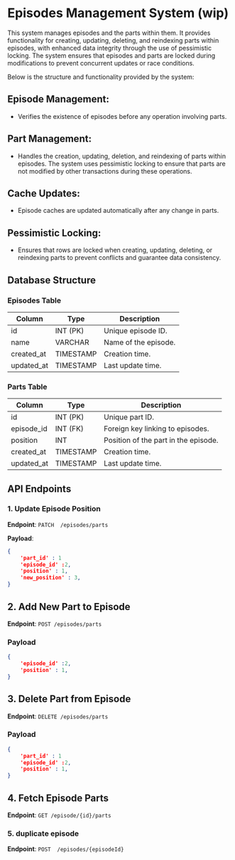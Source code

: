 # Episodes Management System (wip)

This system manages episodes and the parts within them. It provides functionality for creating, updating, deleting, and reindexing parts within episodes, with enhanced data integrity through the use of pessimistic locking. The system ensures that episodes and parts are locked during modifications to prevent concurrent updates or race conditions.

Below is the structure and functionality provided by the system:

## Episode Management: 

- Verifies the existence of episodes before any operation involving parts.

## Part Management: 

- Handles the creation, updating, deletion, and reindexing of parts within episodes. The system uses pessimistic locking to ensure that parts are not modified by other transactions during these operations.

## Cache Updates: 

- Episode caches are updated automatically after any change in parts.

## Pessimistic Locking: 

- Ensures that rows are locked when creating, updating, deleting, or reindexing parts to prevent conflicts and guarantee data consistency.


## Database Structure

### Episodes Table
| Column      | Type       | Description            |
|-------------|------------|------------------------|
| id          | INT (PK)   | Unique episode ID.      |
| name        | VARCHAR    | Name of the episode.    |
| created_at  | TIMESTAMP  | Creation time.          |
| updated_at  | TIMESTAMP  | Last update time.       |

### Parts Table
| Column      | Type       | Description                             |
|-------------|------------|-----------------------------------------|
| id          | INT (PK)   | Unique part ID.                         |
| episode_id  | INT (FK)   | Foreign key linking to episodes.        |
| position    | INT        | Position of the part in the episode.    |
| created_at  | TIMESTAMP  | Creation time.                          |
| updated_at  | TIMESTAMP  | Last update time.                       |

## API Endpoints

### 1. Update Episode Position

**Endpoint**: `PATCH  /episodes/parts`

**Payload**:
```json
{
    'part_id' : 1
    'episode_id' :2,
    'position' : 1,
    'new_position' : 3,
}
```

## 2. Add New Part to Episode

**Endpoint**: `POST /episodes/parts`

### Payload

```json
{
    'episode_id' :2,
    'position' : 1,
}
```

## 3. Delete Part from Episode

**Endpoint**: `DELETE /episodes/parts`

### Payload

```json
{
    'part_id' : 1
    'episode_id' :2,
    'position' : 1,
}
```

## 4. Fetch Episode Parts

**Endpoint**: `GET /episode/{id}/parts`

### 5. duplicate episode

**Endpoint**: `POST  /episodes/{episodeId}`

